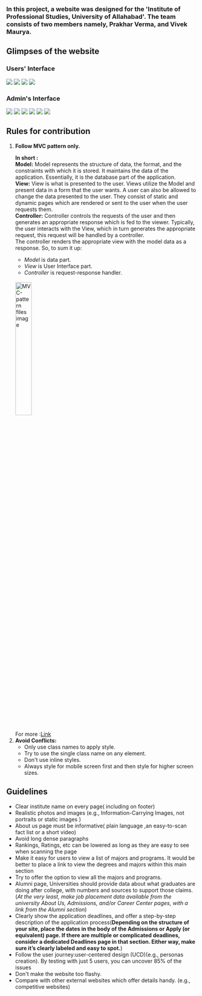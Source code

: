 ### In this project, a website was designed for the 'Institute of Professional Studies, University of Allahabad'. The team consists of two members namely, Prakhar Verma, and Vivek Maurya.

## Glimpses of the website

### Users' Interface

<img src="https://github.com/Prakhar-Verma39/Institute-of-Professional-Studies-forked-/assets/103757447/49131295-0cf2-496f-932a-373d3ce9ccd6"/>

<img src="https://github.com/Prakhar-Verma39/Institute-of-Professional-Studies-forked-/assets/103757447/3db2dfae-896d-4e9c-8187-69ebb0eed717"/>

<img src="https://github.com/Prakhar-Verma39/Institute-of-Professional-Studies-forked-/assets/103757447/3496783a-7070-4223-9c8b-5f2f9b373fa6"/>

<img src="https://github.com/Prakhar-Verma39/Institute-of-Professional-Studies-forked-/assets/103757447/2be05669-c2f9-4614-b931-81d90d9cd6f8"/>

### Admin's Interface

<img src="https://github.com/Prakhar-Verma39/Institute-of-Professional-Studies-forked-/assets/103757447/815d0d39-b1b3-4e6a-aa71-6079adc54673"/>

<img src="https://github.com/Prakhar-Verma39/Institute-of-Professional-Studies-forked-/assets/103757447/f6d25034-96db-45fe-9538-df44b6ed398c"/>

<img src="https://github.com/Prakhar-Verma39/Institute-of-Professional-Studies-forked-/assets/103757447/5afb3e43-b2b3-4444-8bc1-06c97eabf1c8"/>

<img src="https://github.com/Prakhar-Verma39/Institute-of-Professional-Studies-forked-/assets/103757447/97388db2-4cb1-45f9-8f17-55318c5c2e24"/>

<img src="https://github.com/Prakhar-Verma39/Institute-of-Professional-Studies-forked-/assets/103757447/3b8b5bf8-d688-4914-af6d-2b26d0794fe1"/>

<img src="https://github.com/Prakhar-Verma39/Institute-of-Professional-Studies-forked-/assets/103757447/d07b621e-c159-4edd-836a-a95a551330f8"/>

                                          
## Rules for contribution

<ol>
    <li><b>Follow MVC pattern only.</b>
        <p> 
            <b>In short : </b><br/>
            <b>Model:</b> Model represents the structure of data, the format, and the constraints with which it is stored. It maintains the data of the application. Essentially, it is the database part of the application.<br/> 
            <b>View:</b> View is what is presented to the user. Views utilize the Model and present data in a form that the user wants. A user can also be allowed to change the data presented to the user. They consist of static and dynamic pages which are rendered or sent to the user when the user requests them.<br/> 
            <b>Controller:</b> Controller controls the requests of the user and then generates an appropriate response which is fed to the viewer. Typically, the user interacts with the View, which in turn generates the appropriate request, this request will be handled by a controller.<br/>
            The controller renders the appropriate view with the model data as a response. So, to sum it up:
                <ul>
                    <li><i>Model</i> is data part.</li>
                    <li><i>View</i> is User Interface part.</li>
                    <li><i>Controller</i> is request-response handler.</li>
                </ul><br/>
                <img src="https://blog.logrocket.com/wp-content/uploads/2021/09/Adding-passport-js-protect-js.png" style="height: 30%; width:30%;" alt="MVC-pattern files image"/>
        </p>
        For more :<a href="https://blog.logrocket.com/building-structuring-node-js-mvc-application/">Link</a>
    </li>
    <li><b>Avoid Conflicts:</b>
        <ul>
            <li>Only use class names to apply style.</li>
            <li>Try to use the single class name on any element.</li>
            <li>Don't use inline styles.</li>
            <li>Always style for mobile screen first and then style for higher screen sizes.</li>
        </ul>
    </li>
</ol>



## Guidelines

<ul>
    <li>Clear institute name on every page( including on footer)</li>
    <li>Realistic photos and images (e.g., Information-Carrying Images, not portraits or static images )</li>
    <li>About us page must be informative( plain language ,an easy-to-scan fact list or a short video)</li>
    <li>Avoid long dense paragraphs</li>
    <li>Rankings, Ratings, etc can be lowered as long as they are easy to see when scanning the page</li>
    <li>Make it easy for users to view a list of majors and programs. It would be better to place a link to view the degrees and majors within this main section</li>
    <li> Try to offer the option to view all the majors and programs. </li>
    <li>Alumni page, Universities should provide data about what graduates are doing after college, with numbers and sources to support those claims. (<i>At the very least, make job placement data available from the university About Us, Admissions, and/or Career Center pages, with a link from the Alumni section</i>)</li>
    <li>Clearly show the application deadlines, and offer a step-by-step description of the application process(<b>Depending on the structure of your site, place the dates in the body of the Admissions or Apply (or equivalent) page. If there are multiple or complicated deadlines, consider a dedicated Deadlines page in that section. Either way, make sure it’s clearly labeled and easy to spot.</b>)</li>
    <li>Follow the user journey:user-centered design (UCD)(e.g., personas creation).
    By testing with just 5 users, you can uncover 85% of the issues</li>
    <li>Don't make the website too flashy.</li>
    <li>Compare with other external websites which offer details handy. (e.g., competitive websites)</li>
</ul>
